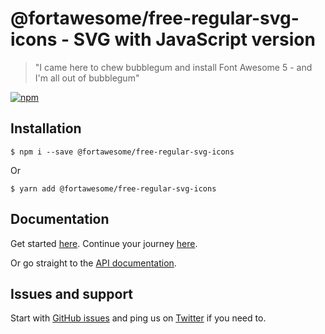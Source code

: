 # @fortawesome/free-regular-svg-icons - SVG with JavaScript version

> "I came here to chew bubblegum and install Font Awesome 5 - and I'm all out of bubblegum"

[![npm](https://img.shields.io/npm/v/@fortawesome/free-regular-svg-icons.svg?style=flat-square)](https://www.npmjs.com/package/@fortawesome/free-regular-svg-icons)

## Installation

```
$ npm i --save @fortawesome/free-regular-svg-icons
```

Or

```
$ yarn add @fortawesome/free-regular-svg-icons
```

## Documentation

Get started [here](https://fontawesome.com/how-to-use/on-the-web/setup/getting-started). Continue your
journey [here](https://fontawesome.com/how-to-use/on-the-web/advanced).

Or go straight to the [API documentation](https://fontawesome.com/how-to-use/with-the-api).

## Issues and support

Start with [GitHub issues](https://github.com/FortAwesome/Font-Awesome/issues) and ping us
on [Twitter](https://twitter.com/fontawesome) if you need to.

